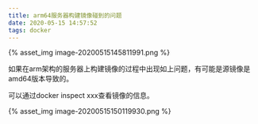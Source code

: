```yaml
---
title: arm64服务器构建镜像碰到的问题
date: 2020-05-15 14:57:52
tags: docker
---
```


{% asset_img image-20200515145811991.png %}

如果在arm架构的服务器上构建镜像的过程中出现如上问题，有可能是源镜像是amd64版本导致的。

可以通过docker inspect xxx查看镜像的信息。

{% asset_img image-20200515150119930.png %}